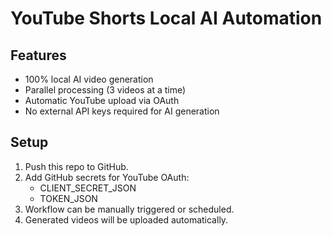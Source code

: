 # YouTube Shorts Local AI Automation

## Features
- 100% local AI video generation
- Parallel processing (3 videos at a time)
- Automatic YouTube upload via OAuth
- No external API keys required for AI generation

## Setup
1. Push this repo to GitHub.
2. Add GitHub secrets for YouTube OAuth:
   - CLIENT_SECRET_JSON
   - TOKEN_JSON
3. Workflow can be manually triggered or scheduled.
4. Generated videos will be uploaded automatically.
